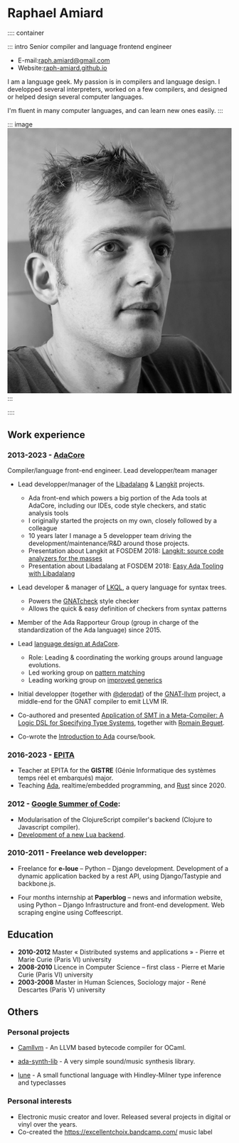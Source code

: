 # Raphael Amiard

:::: container

::: intro
Senior compiler and language frontend engineer

* E-mail:[raph.amiard@gmail.com](mailto:raph.amiard@gmail.com)
* Website:[raph-amiard.github.io](https://raph-amiard.github.io)

I am a language geek. My passion is in compilers and language design. I
developped several interpreters, worked on a few compilers, and designed or
helped design several computer languages.

I'm fluent in many computer languages, and can learn new ones easily.
:::

::: image
![](me.jpg)
:::

::::

## Work experience

### **2013-2023** - [AdaCore](https://www.adacore.com/)

Compiler/language front-end engineer. Lead developper/team manager

* Lead developper/manager of the [Libadalang](https://github.com/AdaCore/libadalang) & [Langkit](https://github.com/AdaCore/libadalang) projects.
    * Ada front-end which powers a big portion of the Ada tools at AdaCore,
      including our IDEs, code style checkers, and static analysis tools
    * I originally started the projects on my own, closely followed by a colleague
    * 10 years later I manage a 5 developper team driving the development/maintenance/R&D around those projects.
    * Presentation about Langkit at FOSDEM 2018: [Langkit: source code analyzers for the masses](https://archive.fosdem.org/2018/schedule/event/code_reviving_the_meta_compiler_dream/)
    * Presentation about Libadalang at FOSDEM 2018: [Easy Ada Tooling with Libadalang](https://archive.fosdem.org/2018/schedule/event/ada_tooling/)

* Lead developer & manager of [LKQL](https://github.com/AdaCore/langkit-query-language), a query language for syntax trees.
    * Powers the [GNATcheck](https://www.adacore.com/static-analysis/gnatcheck)
      style checker
    * Allows the quick & easy definition of checkers from syntax patterns

* Member of the Ada Rapporteur Group (group in charge of the standardization of the Ada language) since 2015.

* Lead [language design at AdaCore](https://github.com/AdaCore/ada-spark-rfcs/).
    * Role: Leading & coordinating the working groups around language evolutions.
    * Led working group on [pattern matching](https://github.com/AdaCore/ada-spark-rfcs/pull/50)
    * Leading working group on [improved generics](https://github.com/AdaCore/ada-spark-rfcs/pull/103)

* Initial developper (together with
  [@derodat](https://github.com/pmderodat)) of the
  [GNAT-llvm](https://github.com/AdaCore/gnat-llvm) project, a middle-end for the GNAT compiler to emit LLVM IR.

* Co-authored and presented [Application of SMT in a Meta-Compiler: A Logic DSL for Specifying Type Systems](https://dblp.org/pid/170/1454.html), together with [Romain Beguet](https://www.linkedin.com/in/romain-beguet-88719a130/).

* Co-wrote the [Introduction to
  Ada](https://learn.adacore.com/pdf_books/courses/intro-to-ada.pdf)
  course/book.

### **2016-2023** - [EPITA](https://www.epita.fr/en/)

* Teacher at EPITA for the **GISTRE** (Génie Informatique des systèmes temps réel et embarqués) major.
* Teaching [Ada](https://en.wikipedia.org/wiki/Ada_(programming_language)),
  realtime/embedded programming, and [Rust](https://www.rust-lang.org/) since
  2020.

### **2012** - [Google Summer of Code](https://summerofcode.withgoogle.com/): 

* Modularisation of the ClojureScript compiler's backend (Clojure to Javascript compiler).
* [Development of a new Lua backend](https://github.com/raph-amiard/clojurescript-lua).

### **2010-2011** - Freelance web developper:

* Freelance for **e-loue** – Python – Django development. Development of a dynamic application backed by a rest API, using Django/Tastypie and backbone.js.

* Four months internship at **Paperblog** – news and information website, using Python – Django Infrastructure and front-end development. Web scraping engine using Coffeescript.

## Education

* **2010-2012** Master « Distributed systems and applications » - Pierre et Marie Curie (Paris VI) university
* **2008-2010** Licence in Computer Science – first class - Pierre et Marie Curie (Paris VI) university
* **2003-2008** Master in Human Sciences, Sociology major - René Descartes (Paris V) university

## Others

### Personal projects

* [Camllvm](https://github.com/raph-amiard/CamllVM) - An LLVM based bytecode
  compiler for OCaml.

* [ada-synth-lib](https://github.com/raph-amiard/ada-synth-lib) - A very simple
  sound/music synthesis library.

* [lune](https://github.com/raph-amiard/Lune) - A small functional language
  with Hindley-Milner type inference and typeclasses

### Personal interests

* Electronic music creator and lover. Released several projects in digital or
  vinyl over the years.
* Co-created the https://excellentchoix.bandcamp.com/ music label
